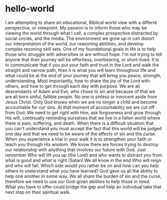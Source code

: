 # hello-world
I am attempting to share an educational, Biblical world view with a differnt perspective, or viewpoint. My passion is to inform those who may be viewing the world through what I call, a complex prospective distracted by social circles, and the media. The environment we grow up in can distort our interpretation of the world, our reasoning abiliities, and develop complex resoning skill sets.
One of my foundational goals in life is to help those who struggle with adversities or are without hope. I'm not trying to tell anyone that their journey will be effortless, overbearing, or short-lived. It is to communicate that if you put your faith and trust in the Lord and walk the straight and narrow path, then it is what you will learn throughout life and what could be at the end of your journey that will bring you peace, strength, understanding. Most importantly, how to share the joy of the Lord with others, and how to get through each day with purpose. 
We are all descendants of Adam and Eve, who chose to sin and because of that we are all born sinful, fallible people. No one is sinless or innocent aside from Jesus Christ. Only God knows when we are no longer a child and become accountable for our sins. At that moment of accountability we are cut off from God. We need to get right with Him, ask forgiveness and grow through His will, continually reminding ourselves that we live in a fallen world where there is pain, suffering, and death. 
When there is a difficult situation that you can't understand you must accept the fact that this world will be judged one day and that we need to be aware of the affects of sin and the curse. When you experience a trial in your walk it is to strengthen your faith or teach you through His wisdom.
We know there are forces trying to destroy our relationship with anything that involves our future with God. Just remember Who will lift you up (the Lord) and who wants to distract you from what is good and what is right (Satan) We all know in the end Who will reign and who will fall. Which side would you rather be on and how can you help others to understand what you have learned? God gave us all the ability to help one another in some way. We all share the burden of sin and the curse, therefore we need to use our God-given abilities to help those in need. What you have to offer could bridge the gap and help an individual take that next step on their spiritual walk.
  
